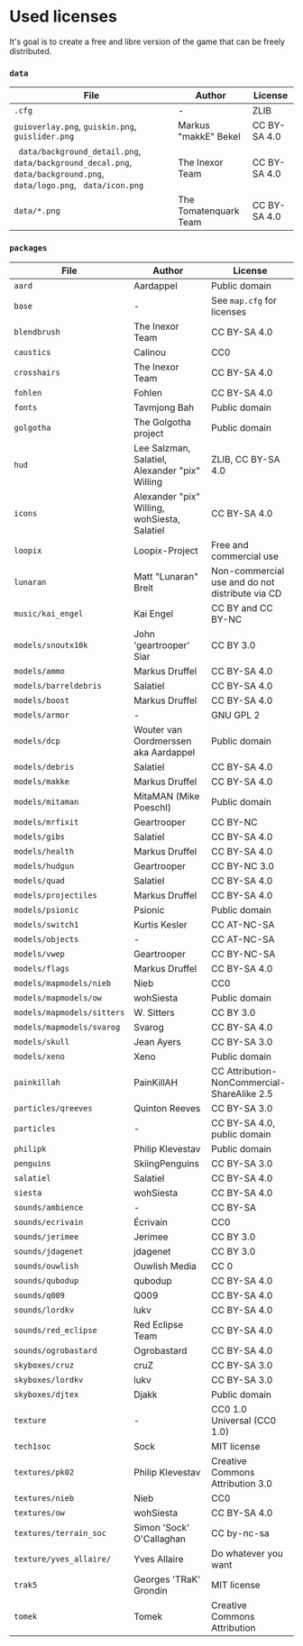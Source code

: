 # Used licenses

It's goal is to create a free and libre version of the game that can be freely distributed.

### `data`

| File | Author | License |
| ---- | ------ | ------- |
| `.cfg` | -    | ZLIB    |
| `guioverlay.png`, `guiskin.png`, `guislider.png` | Markus "makkE" Bekel | CC BY-SA 4.0 |
| ` data/background_detail.png`, ` data/background_decal.png`, ` data/background.png`, ` data/logo.png`, ` data/icon.png` | The Inexor Team | CC BY-SA 4.0 |
| `data/*.png` | The Tomatenquark Team | CC BY-SA 4.0 |

### `packages`

| File | Author | License |
| ---- | ------ | ------- |
| `aard` | Aardappel | Public domain |
| `base` | - | See `map.cfg` for licenses |
| `blendbrush` | The Inexor Team | CC BY-SA 4.0 |
| `caustics` | Calinou | CC0 |
| `crosshairs` | The Inexor Team | CC BY-SA 4.0 |
| `fohlen` | Fohlen | CC BY-SA 4.0 |
| `fonts` | Tavmjong Bah | Public domain |
| `golgotha` | The Golgotha project | Public domain |
| `hud` | Lee Salzman, Salatiel, Alexander "pix" Willing | ZLIB, CC BY-SA 4.0 |
| `icons` | Alexander "pix" Willing, wohSiesta, Salatiel | CC BY-SA 4.0 |
| `loopix` | Loopix-Project | Free and commercial use |
| `lunaran` | Matt "Lunaran"  Breit | Non-commercial use and do not distribute via CD |
| `music/kai_engel` | Kai Engel | CC BY and CC BY-NC |
| `models/snoutx10k` | John 'geartrooper' Siar | CC BY 3.0 |
| `models/ammo`  | Markus Druffel | CC BY-SA 4.0 |
| `models/barreldebris` | Salatiel | CC BY-SA 4.0 |
| `models/boost` | Markus Druffel | CC BY-SA 4.0 |
| `models/armor` | - | GNU GPL 2 |
| `models/dcp`   | Wouter van Oordmerssen aka Aardappel | Public domain |
| `models/debris` | Salatiel | CC BY-SA 4.0 |
| `models/makke` | Markus Druffel | CC BY-SA 4.0 |
| `models/mitaman` | MitaMAN (Mike Poeschl) | Public domain |
| `models/mrfixit` | Geartrooper | CC BY-NC |
| `models/gibs` | Salatiel | CC BY-SA 4.0 |
| `models/health` | Markus Druffel | CC BY-SA 4.0 |
| `models/hudgun` | Geartrooper | CC BY-NC 3.0 |
| `models/quad` | Salatiel      | CC BY-SA 4.0 |
| `models/projectiles` | Markus Druffel | CC BY-SA 4.0 |
| `models/psionic` | Psionic | Public domain |
| `models/switch1` | Kurtis Kesler | CC AT-NC-SA |
| `models/objects` | - | CC AT-NC-SA |
| `models/vwep` | Geartrooper | CC BY-NC-SA |
| `models/flags` | Markus Druffel | CC BY-SA 4.0 |
| `models/mapmodels/nieb` | Nieb | CC0 |
| `models/mapmodels/ow` | wohSiesta | Public domain |
| `models/mapmodels/sitters` | W. Sitters | CC BY 3.0 |
| `models/mapmodels/svarog` | Svarog | CC BY-SA 4.0 |
| `models/skull` | Jean Ayers | CC BY-SA 3.0 |
| `models/xeno` | Xeno | Public domain |
| `painkillah` | PainKillAH | CC Attribution-NonCommercial-ShareAlike 2.5 |
| `particles/qreeves` | Quinton Reeves | CC BY-SA 3.0 |
| `particles` | - | CC BY-SA 4.0, public domain |
| `philipk` | Philip Klevestav | Public domain |
| `penguins` | SkiingPenguins | CC BY-SA 3.0 |
| `salatiel` | Salatiel | CC BY-SA 4.0 |
| `siesta`   | wohSiesta | CC BY-SA 4.0 |
| `sounds/ambience` | - | CC BY-SA     |
| `sounds/ecrivain` | Écrivain | CC0 |
| `sounds/jerimee` | Jerimee | CC BY 3.0 |
| `sounds/jdagenet` | jdagenet | CC BY 3.0 |
| `sounds/ouwlish` | Ouwlish Media | CC 0 |
| `sounds/qubodup` | qubodup | CC BY-SA 4.0 |
| `sounds/q009` | Q009 | CC BY-SA 4.0 |
| `sounds/lordkv` | lukv | CC BY-SA 4.0 |
| `sounds/red_eclipse` | Red Eclipse Team | CC BY-SA 4.0 |
| `sounds/ogrobastard` | Ogrobastard      | CC BY-SA 4.0 |
| `skyboxes/cruz` | cruZ | CC BY-SA 3.0 |
| `skyboxes/lordkv` | lukv | CC BY-SA 3.0 |
| `skyboxes/djtex` | Djakk | Public domain |
| `texture` | - | CC0 1.0 Universal (CC0 1.0) |
| `tech1soc`| Sock | MIT license |
| `textures/pk02` | Philip Klevestav | Creative Commons Attribution 3.0 |
| `textures/nieb` | Nieb | CC0 |
| `textures/ow` | wohSiesta | CC BY-SA 4.0 |
| `textures/terrain_soc` | Simon 'Sock' O'Callaghan | CC by-nc-sa |
| `texture/yves_allaire/` | Yves Allaire | Do whatever you want |
| `trak5` | Georges 'TRaK' Grondin | MIT license |
| `tomek` | Tomek | Creative Commons Attribution |
